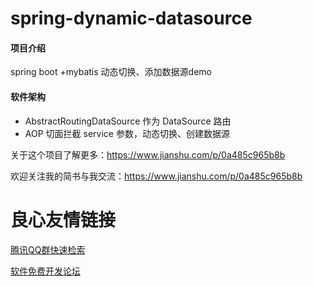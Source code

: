 # spring-dynamic-datasource

#### 项目介绍
spring boot +mybatis 动态切换、添加数据源demo

#### 软件架构
- AbstractRoutingDataSource 作为 DataSource 路由
- AOP 切面拦截 service 参数，动态切换、创建数据源

关于这个项目了解更多：https://www.jianshu.com/p/0a485c965b8b

欢迎关注我的简书与我交流：https://www.jianshu.com/p/0a485c965b8b

 # 良心友情链接

[腾讯QQ群快速检索](http://u.720life.cn/s/8cf73f7c)

[软件免费开发论坛](http://u.720life.cn/s/bbb01dc0)